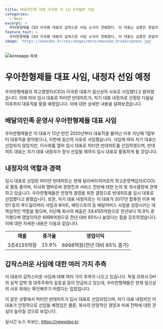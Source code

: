 ```yaml
---
title: 배달의민족 대표 이국환 단 1년 6개월만 사임
categories:
  - News
excerpt: >
  우아한형제들 CEO 이국환 대표의 갑작스런 사임 소식이 전해졌다. 이 대표는 김봉진 창업자 후 대표를 맡아왔으며, 피터얀 반데피트가 임시 대표로 선임되었다. 현재 내정자인 차기 대표는 다음달 주주총회와 이사회를 거쳐 선임될 예정이다. 이 대표는 지난해 회사의 매출과 영업이익을 높이는 데 핵심 역할을 했으며, 갑작스러운 사임에 대한 여러 추측들이 나오고 있다. 회사는 현재 일신상의 사유 외에는 입장을 밝히지 않고 있다.
feature_text: >
  우아한형제들 CEO 이국환 대표의 갑작스런 사임 소식이 전해졌다. 이 대표는 김봉진 창업자 후 대표를 맡아왔으며, 피터얀 반데피트가 임시 대표로 선임되었다. 현재 내정자인 차기 대표는 다음달 주주총회와 이사회를 거쳐 선임될 예정이다. 이 대표는 지난해 회사의 매출과 영업이익을 높이는 데 핵심 역할을 했으며, 갑작스러운 사임에 대한 여러 추측들이 나오고 있다. 회사는 현재 일신상의 사유 외에는 입장을 밝히지 않고 있다.
image: 'https://newsdao.kr/res/images/meta/newsdao_breakingnews.jpg'
---
```


<p><img src="https://newsdao.kr/res/images/meta/newsdao_breakingnews.jpg" alt="koreaapp 속보" /></p>

<h1>우아한형제들 대표 사임, 내정자 선임 예정</h1>

<p data-ke-size="size16">우아한형제들의 최고경영자(CEO) 이국환 대표가 일신상의 사유로 사임했다고 밝혀졌습니다. 이에 따라 임시 대표로 피터얀 반데피트가, 차기 대표 내정자로 선정된 다음달 이후까지 대표직을 맡을 예정입니다. 이에 대한 상세한 내용을 살펴보겠습니다.</p>

<h2 data-ke-size="size26">배달의민족 운영사 우아한형제들 대표 사임</h2>

<p data-ke-size="size16">우아한형제들은 이 대표가 12년 만인 2020년부터 대표직을 물러난 이후 지난해 1월부터 대표직을 맡아왔으나, 이번에 일신의 사유로 사임했습니다. 사임에 따라 차기 대표는 선임되지 않았지만, 이사회를 열어 임시 대표로 피터얀 반데피트를 선임하였으며, 반데피트 대표는 차기 대표 내정자가 정식 선임될 때까지 임시 대표로 활동하게 될 것입니다.</p>

<h2 data-ke-size="size26">내정자의 역할과 경력</h2>

<p data-ke-size="size16">임시 대표로 선임된 피터얀 반데피트는 현재 딜리버리히어로의 최고운영책임자(COO)로 활동 중이며, 이사회 멤버로써 경영진과 서비스 전반에 대한 논의 및 의사결정에 관여하고 있습니다. 우아한형제들은 안정적 경영을 위한 결정으로 반데피트를 임시 대표로 선임했다고 밝혔습니다. 또한, 차기 대표 내정자로는 이 대표가 2017년 합류한 이후 배민1 등의 푸드딜리버리 사업과 B마트, 배민스토어 등 배달커머스 사업을 성장시키는 데 핵심적인 역할을 했으며, 지난해 회사의 매출은 3조4155억원으로 전년보다 15.9% 증가했으며 영업이익은 6998억원으로 전년 대비 65%나 늘었다는 점을 강조하였습니다. 이에 대한 자세한 내용은 다음과 같습니다.</p>

<table>
    <tbody>
        <tr>
            <td style="text-align: center; height: 17px;"><b>매출</b></td>
            <td style="text-align: center; height: 17px;"><b>증가율</b></td>
            <td style="text-align: center; height: 17px;"><b>영업이익</b></td>
        </tr>
        <tr>
            <td style="text-align: center; height: 17px;">3조4155억원</td>
            <td style="text-align: center; height: 17px;">15.9%</td>
            <td style="text-align: center; height: 17px;">6998억원(전년 대비 65% 증가)</td>
        </tr>
    </tbody>
</table>

<h2 data-ke-size="size26">갑작스러운 사임에 대한 여러 가지 추측</h2>

<p data-ke-size="size16">이 대표의 갑작스러운 사임에 대해 여러 가지 추측이 나오고 있습니다. 독일 모회사 DH의 실적 압박 및 대주주와의 갈등설 등이 언급되고 있는데, 우아한형제들은 현재 일신상의 사유 외에는 확인해주기 어렵다는 입장입니다.</p>

<p data-ke-size="size16">이 같은 상황에서 피터얀 반데피트가 임시 대표로 선임되었으며, 차기 대표 내정자인 이 대표가 안정적으로 선임될 예정임은 물론, 회사의 안정적인 경영과 미래 전략에 대한 관심이 높아질 것으로 보입니다.</p>
실시간 뉴스 속보는, <a href="https://newsdao.kr" rel="dofollow">https://newsdao.kr</a>


